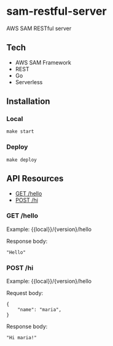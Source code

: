 # sam-restful-server

AWS SAM RESTful server

## Tech
- AWS SAM Framework
- REST
- Go
- Serverless

## Installation
### Local
    make start
### Deploy
    make deploy
        

## API Resources

  - [GET /hello](#get-hello)
  - [POST /hi](#post-hi)

### GET /hello

Example: {{local}}/{version}/hello

Response body:

    "Hello"


### POST /hi

Example: {{local}}/{version}/hello

Request body:

    {
        "name": "maria",
    }

Response body:

    "Hi maria!"
